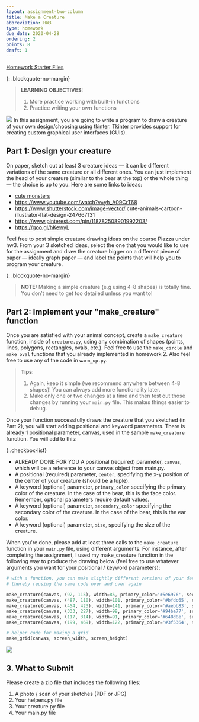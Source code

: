 ```yaml
---
layout: assignment-two-column
title: Make a Creature
abbreviation: HW3
type: homework
due_date: 2020-04-28
ordering: 2
points: 8
draft: 1
---
```


<a class="nu-button" href="/spring2020/course-files/homework/hw03.zip" target="_blank">
    Homework Starter Files <i class="fas fa-download"></i>
</a> 

{: .blockquote-no-margin}
> **LEARNING OBJECTIVES:** 
> 1. More practice working with built-in functions
> 1. Practice writing your own functions

<img class="creature" src="/spring2020/assets/images/hw02/creature.png" /> In this assignment, you are going to write a program to draw a creature of your own design/choosing using <a href="" target="_blank">tkinter</a>. Tkinter provides support for creating custom graphical user interfaces (GUIs). 

## Part 1: Design your creature
On paper, sketch out at least 3 creature ideas — it can be different variations of the same creature or all different ones. You can just implement the head of your creature (similar to the bear at the top) or the whole thing — the choice is up to you. Here are some links to ideas:

* <a href="https://images.squarespace-cdn.com/content/v1/53dd4013e4b05d8340b1c32c/1558819051622-BO3Y418I3RW2B4X2UGY4/ke17ZwdGBToddI8pDm48kJveJ6bDu4t8jo69sot7N517gQa3H78H3Y0txjaiv_0fDoOvxcdMmMKkDsyUqMSsMWxHk725yiiHCCLfrh8O1z5QPOohDIaIeljMHgDF5CVlOqpeNLcJ80NK65_fV7S1UclebCXK_qWyAU_WdFPQdIW8jKJG7706TR3OFKcgb9BQHrvtV3ieEGBkdu4ICJqedg/a-z.jpg?format=1500w" target="_blank">cute monsters</a>
* <a href="https://www.youtube.com/watch?v=yh_A09CrT68" target="_blank">https://www.youtube.com/watch?v=yh_A09CrT68</a>
* <a href="https://www.shutterstock.com/image-vector/ cute-animals-cartoon-illustrator-flat-design-24766713" target="_blank">https://www.shutterstock.com/image-vector/ cute-animals-cartoon-illustrator-flat-design-247667131</a>
* <a href="https://www.pinterest.com/pin/118782508901992203/" target="_blank">https://www.pinterest.com/pin/118782508901992203/</a>
* <a href="https://goo.gl/hKewyL" target="_blank">https://goo.gl/hKewyL</a>

Feel free to post simple creature drawing ideas on the course Piazza under hw3.
From your 3 sketched ideas, select the one that you would like to use for the assignment and draw the creature bigger on a different piece of paper — ideally graph paper — and label the points that will help you to program your creature. 

{: .blockquote-no-margin}
> **NOTE:** Making a simple creature (e.g using 4-8 shapes) is totally fine. You don’t need to get too detailed unless you want to!

## Part 2: Implement your "make_creature" function
Once you are satisfied with your animal concept, create a `make_creature` function, inside of `creature.py`, using any combination of shapes (points, lines, polygons, rectangles, ovals, etc.). Feel free to use the `make_circle` and `make_oval` functions that you already implemented in homework 2. Also feel free to use any of the code in `warm_up.py`.

> **Tips**: 
> 1. Again, keep it simple (we recommend anywhere between 4-8 shapes)! You can always add more functionality later.
> 2. Make only one or two changes at a time and then test out those changes by running your `main.py` file. This makes things easier to debug.

Once your function successfully draws the creature that you sketched (in Part 2), you will start adding positional and keyword parameters. There is already 1 positional parameter, canvas, used in the sample `make_creature` function. You will add to this:

{:.checkbox-list}
* <span class="hw">ALREADY DONE FOR YOU</span>  A positional (required) parameter, `canvas`, which will be a reference to your canvas object from main.py.
* A positional (required) parameter, `center`, specifying the x-y position of the center of your creature (should be a tuple).
* A keyword (optional) parameter, `primary_color` specifying the primary color of the creature. In the case of the bear, this is the face color. Remember, optional parameters require default values.
* A keyword (optional) parameter, `secondary_color` specifying the secondary color of the creature. In the case of the bear, this is the ear color.
* A keyword (optional) parameter, `size`, specifying the size of the creature.

When you're done, please add at least three calls to the `make_creature` function in your `main.py` file, using different arguments. For instance, after completing the assignment, I used my make_creature function in the following way to produce the drawing below (feel free to use whatever arguments you want for your positional / keyword parameters):

```python
# with a function, you can make slightly different versions of your design, 
# thereby reusing the same code over and over again

make_creature(canvas, (92, 115), width=85, primary_color='#5e6976', secondary_color='#1b324d')
make_creature(canvas, (487, 110), width=101, primary_color='#bfdc65', secondary_color='#abb880')
make_creature(canvas, (454, 423), width=141, primary_color='#aebb83', secondary_color='#227876')
make_creature(canvas, (333, 227), width=99, primary_color='#94ba77', secondary_color='#3f5364')
make_creature(canvas, (117, 314), width=91, primary_color='#648d8e', secondary_color='#afc272')
make_creature(canvas, (199, 469), width=122, primary_color='#3f5364', secondary_color='#bfdc65')

# helper code for making a grid
make_grid(canvas, screen_width, screen_height)
```

<img class="medium frame center" src="/spring2020/assets/images/hw03/creatures.png" />

## 3. What to Submit
Please create a zip file that includes the following files:

1. A photo / scan of your sketches (PDF or JPG)
1. Your helpers.py file
1. Your creature.py file
1. Your main.py file
